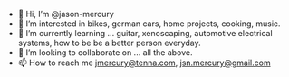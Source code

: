 - 👋 Hi, I’m @jason-mercury
- 👀 I’m interested in bikes, german cars, home projects, cooking, music.
- 🌱 I’m currently learning ... guitar, xenoscaping, automotive electrical systems, how to be be a better person everyday. 
- 💞️ I’m looking to collaborate on ... all the above. 
- 📫 How to reach me jmercury@tenna.com, jsn.mercury@gmail.com

<!---
jason-mercury/jason-mercury is a ✨ special ✨ repository because its `README.md` (this file) appears on your GitHub profile.
You can click the Preview link to take a look at your changes.
--->
